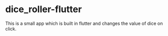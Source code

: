 # dice_roller-flutter
This is a small app which is built in flutter and changes the value of dice on click.
